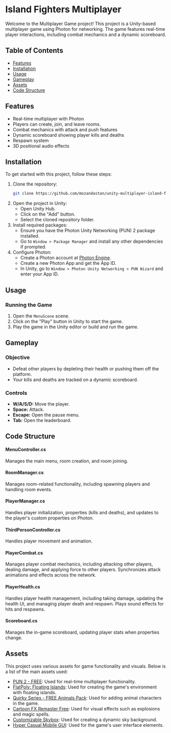# Island Fighters Multiplayer

Welcome to the Multiplayer Game project! This project is a Unity-based multiplayer game using Photon for networking. The game features real-time player interactions, including combat mechanics and a dynamic scoreboard.

## Table of Contents

- [Features](#features)
- [Installation](#installation)
- [Usage](#usage)
- [Gameplay](#gameplay)
- [Assets](#assets)
- [Code Structure](#code-structure)

## Features

- Real-time multiplayer with Photon
- Players can create, join, and leave rooms.
- Combat mechanics with attack and push features
- Dynamic scoreboard showing player kills and deaths
- Respawn system
- 3D positional audio effects

## Installation

To get started with this project, follow these steps:

1. Clone the repository:
    ```bash
    git clone https://github.com/mozandastan/unity-multiplayer-island-fighters.git
    ```
2. Open the project in Unity:
    - Open Unity Hub.
    - Click on the "Add" button.
    - Select the cloned repository folder.
3. Install required packages:
    - Ensure you have the Photon Unity Networking (PUN) 2 package installed.
    - Go to `Window > Package Manager` and install any other dependencies if prompted.
4. Configure Photon:
    - Create a Photon account at [Photon Engine](https://www.photonengine.com/).
    - Create a new Photon App and get the App ID.
    - In Unity, go to `Window > Photon Unity Networking > PUN Wizard` and enter your App ID.

## Usage

### Running the Game

1. Open the `MenuScene` scene.
2. Click on the "Play" button in Unity to start the game.
3. Play the game in the Unity editor or build and run the game.

## Gameplay

### Objective

- Defeat other players by depleting their health or pushing them off the platform.
- Your kills and deaths are tracked on a dynamic scoreboard.

### Controls

- **W/A/S/D:** Move the player.
- **Space:** Attack.
- **Escape:** Open the pause menu.
- **Tab:** Open the leaderboard.

## Code Structure

#### MenuController.cs
Manages the main menu, room creation, and room joining.

#### RoomManager.cs
Manages room-related functionality, including spawning players and handling room events.

#### PlayerManager.cs
Handles player initialization, properties (kills and deaths), and updates to the player's custom properties on Photon.

#### ThirdPersonController.cs
Handles player movement and animation.

#### PlayerCombat.cs
Manages player combat mechanics, including attacking other players, dealing damage, and applying force to other players. Synchronizes attack animations and effects across the network.

#### PlayerHealth.cs
Handles player health management, including taking damage, updating the health UI, and managing player death and respawn. Plays sound effects for hits and respawns.

#### Scoreboard.cs
Manages the in-game scoreboard, updating player stats when properties change.

## Assets

This project uses various assets for game functionality and visuals. Below is a list of the main assets used:

- [PUN 2 - FREE](https://assetstore.unity.com/packages/tools/network/pun-2-free-119922): Used for real-time multiplayer functionality.
- [FlatPoly: Floating Islands](https://assetstore.unity.com/packages/3d/environments/landscapes/flatpoly-floating-islands-100809): Used for creating the game's environment with floating islands.
- [Quirky Series - FREE Animals Pack](https://assetstore.unity.com/packages/3d/characters/animals/quirky-series-free-animals-pack-178235): Used for adding animal characters in the game.
- [Cartoon FX Remaster Free](https://assetstore.unity.com/packages/vfx/particles/cartoon-fx-remaster-free-109565): Used for visual effects such as explosions and magic spells.
- [Customizable Skybox](https://assetstore.unity.com/packages/2d/textures-materials/sky/customizable-skybox-174576): Used for creating a dynamic sky background.
- [Hyper Casual Mobile GUI](https://assetstore.unity.com/packages/2d/gui/hyper-casual-mobile-gui-268659): Used for the game's user interface elements.

